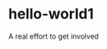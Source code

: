 # hello-world1
A real effort to get involved
<?php
echo "hello world";
echo "this would be the second edit";
?>
